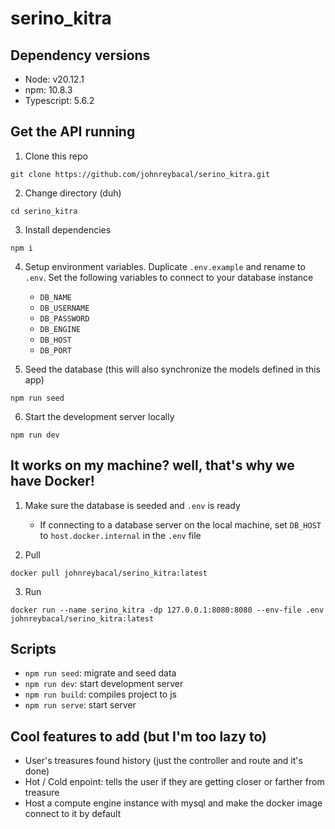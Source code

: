 # serino_kitra

## Dependency versions

- Node: v20.12.1
- npm: 10.8.3
- Typescript: 5.6.2

## Get the API running

1. Clone this repo

```
git clone https://github.com/johnreybacal/serino_kitra.git
```

2. Change directory (duh)

```
cd serino_kitra
```

3. Install dependencies

```
npm i
```

4. Setup environment variables. Duplicate `.env.example` and rename to `.env`. Set the following variables to connect to your database instance

   - `DB_NAME`
   - `DB_USERNAME`
   - `DB_PASSWORD`
   - `DB_ENGINE`
   - `DB_HOST`
   - `DB_PORT`

5. Seed the database (this will also synchronize the models defined in this app)

```
npm run seed
```

6. Start the development server locally

```
npm run dev
```

## It works on my machine? well, that's why we have Docker!

1. Make sure the database is seeded and `.env` is ready

   - If connecting to a database server on the local machine, set `DB_HOST` to `host.docker.internal` in the `.env` file

2. Pull

```
docker pull johnreybacal/serino_kitra:latest
```

3. Run

```
docker run --name serino_kitra -dp 127.0.0.1:8080:8080 --env-file .env johnreybacal/serino_kitra:latest
```

## Scripts

- `npm run seed`: migrate and seed data
- `npm run dev`: start development server
- `npm run build`: compiles project to js
- `npm run serve`: start server

## Cool features to add (but I'm too lazy to)

- User's treasures found history (just the controller and route and it's done)
- Hot / Cold enpoint: tells the user if they are getting closer or farther from treasure
- Host a compute engine instance with mysql and make the docker image connect to it by default

